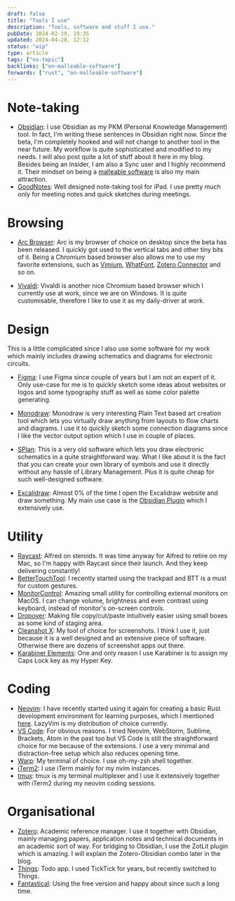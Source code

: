 ```yaml
---
draft: false
title: "Tools I use"
description: "Tools, software and stuff I use."
pubDate: 2024-02-19, 19:35
updated: 2024-04-28, 12:12
status: "wip"
type: article
tags: ["no-topic"]
backlinks: ["on-malleable-software"]
forwards: ["rust", "on-malleable-software"]
---
```


# Note-taking

- [Obsidian](https://obsidian.md): I use Obsidian as my PKM (Personal Knowledge Management) tool. In fact, I'm writing these sentences in Obsidian right now. Since the beta, I'm completely hooked and will not change to another tool in the near future. My workflow is quite sophisticated and modified to my needs. I will also post quite a lot of stuff about it here in my blog. Besides being an Insider, I am also a Sync user and I highly recommend it. Their mindset on being a [malleable software](/articles/on-malleable-software) is also my main attraction.
- [GoodNotes](https://goodnotes.com): Well designed note-taking tool for iPad. I use pretty much only for meeting notes and quick sketches during meetings.

# Browsing

- [Arc Browser](https://arc.net/): Arc is my browser of choice on desktop since the beta has been released. I quickly got used to the vertical tabs and other tiny bits of it. Being a Chromium based browser also allows me to use my favorite extensions, such as [Vimium](https://github.com/philc/vimium/wiki), [WhatFont](https://chromewebstore.google.com/detail/whatfont/jabopobgcpjmedljpbcaablpmlmfcogm), [Zotero Connector](https://www.zotero.org/download/connectors) and so on.

- [Vivaldi](https://vivaldi.com/): Vivaldi is another nice Chromium based browser which I currently use at work, since we are on Windows. It is quite customisable, therefore I like to use it as my daily-driver at work.

# Design

This is a little complicated since I also use some software for my work which mainly includes drawing schematics and diagrams for electronic circuits.

- [Figma](https://figma.com/): I use Figma since couple of years but I am not an expert of it. Only use-case for me is to quickly sketch some ideas about websites or logos and some typography stuff as well as some color palette generating.

- [Monodraw](https://monodraw.helftone.com/): Monodraw is very interesting Plain Text based art creation tool which lets you virtually draw anything from layouts to flow charts and diagrams. I use it to quickly sketch some connection diagrams since I like the vector output option which I use in couple of places.

- [SPlan](https://www.electronic-software-shop.com/elektronik-software/splan-80.html): This is a very old software which lets you draw electronic schematics in a quite straightforward way. What I like about it is the fact that you can create your own library of symbols and use it directly without any hassle of Library Management. Plus it is quite cheap for such well-designed software.

- [Excalidraw](https://excalidraw.com/): Almost 0% of the time I open the Excalidraw website and draw something. My main use case is the [Obsidian Plugin](https://github.com/zsviczian/obsidian-excalidraw-plugin) which I extensively use.

# Utility

- [Raycast](https://raycast.com): Alfred on steroids. It was time anyway for Alfred to retire on my Mac, so I'm happy with Raycast since their launch. And they keep delivering constantly!
- [BetterTouchTool](https://folivora.ai/): I recently started using the trackpad and BTT is a must for custom gestures.
- [MonitorControl](https://github.com/MonitorControl/MonitorControl): Amazing small utility for controlling external monitors on MacOS. I can change volume, brightness and even contrast using keyboard, instead of monitor's on-screen controls.
- [Dropover](https://dropoverapp.com/): Making file copy/cut/paste intuitively easier using small boxes as some kind of staging area.
- [Cleanshot X](https://cleanshot.com/): My tool of choice for screenshots. I think I use it, just because it is a well designed and an extensive piece of software. Otherwise there are dozens of screenshot apps out there.
- [Karabiner Elements](https://karabiner-elements.pqrs.org/): One and only reason I use Karabiner is to assign my Caps Lock key as my Hyper Key.

# Coding

- [Neovim](https://neovim.io): I have recently started using it again for creating a basic Rust
  development environment for learning purposes, which I mentioned [here](/articles/rust). LazyVim is my distribution of choice currently.
- [VS Code](https://code.visualstudio.com/): For obvious reasons. I tried Neovim, WebStorm, Sublime, Brackets, Atom in the past too but VS Code is still the straightforward choice for me because of the extensions. I use a very minimal and distraction-free setup which also reduces opening time.
- [Warp](https://warp.dev): My terminal of choice. I use oh-my-zsh shell together.
- [iTerm2](https://iterm2.com/): I use iTerm mainly for my nvim instances.
- [tmux](https://github.com/tmux/tmux/wiki): tmux is my terminal multiplexer and I use it extensively together with iTerm2 during my neovim coding sessions.

# Organisational

- [Zotero](https://zotero.org): Academic reference manager. I use it together with Obsidian, mainly managing papers, application notes and technical documents in an academic sort of way. For bridging to Obsidian, I use the ZotLit plugin which is amazing. I will explain the Zotero-Obsidian combo later in the blog.
- [Things](https://culturedcode.com/things/): Todo app. I used TickTick for years, but recently switched to Things.
- [Fantastical](https://flexibits.com/fantastical): Using the free version and happy about since such a long time.
